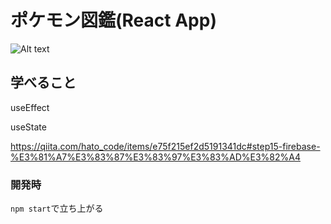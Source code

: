 # ポケモン図鑑(React App)

![Alt text](https://github.com/kata-n/pokemon-dictionary/assets/149310093/6c19527f-8f91-4a46-81dc-6fcec775d1e8)

## 学べること

useEffect

useState

https://qiita.com/hato_code/items/e75f215ef2d5191341dc#step15-firebase-%E3%81%A7%E3%83%87%E3%83%97%E3%83%AD%E3%82%A4

### 開発時

`npm start`で立ち上がる
